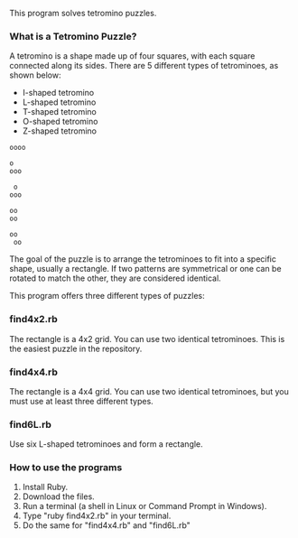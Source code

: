 This program solves tetromino puzzles.

### What is a Tetromino Puzzle?

A tetromino is a shape made up of four squares, with each square connected along its sides.
There are 5 different types of tetrominoes, as shown below:

- I-shaped tetromino
- L-shaped tetromino
- T-shaped tetromino
- O-shaped tetromino
- Z-shaped tetromino

```
oooo

o
ooo

 o
ooo

oo
oo

oo
 oo
```

The goal of the puzzle is to arrange the tetrominoes to fit into a specific shape, usually a rectangle.
If two patterns are symmetrical or one can be rotated to match the other, they are considered identical.

This program offers three different types of puzzles:

### find4x2.rb

The rectangle is a 4x2 grid.
You can use two identical tetrominoes.
This is the easiest puzzle in the repository.

### find4x4.rb

The rectangle is a 4x4 grid.
You can use two identical tetrominoes, but you must use at least three different types.

### find6L.rb

Use six L-shaped tetrominoes and form a rectangle.

### How to use the programs

1. Install Ruby.
2. Download the files.
3. Run a terminal (a shell in Linux or Command Prompt in Windows).
4. Type "ruby find4x2.rb" in your terminal.
5. Do the same for "find4x4.rb" and "find6L.rb"
